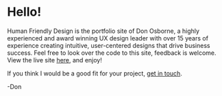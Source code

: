 # Hello!

Human Friendly Design is the portfolio site of Don Osborne, a highly experienced and award winning UX design leader with over 15 years of experience creating intuitive, user-centered designs that drive business success. Feel free to look over the code to this site, feedback is welcome. View the live site [here](https://humanfriendlydesign.com/), and enjoy!


If you think I would be a good fit for your project, [get in touch](https://humanfriendlydesign.com/contact/). 

-Don
